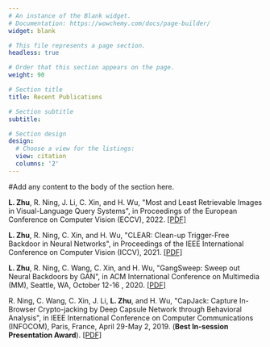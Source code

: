 ```yaml
---
# An instance of the Blank widget.
# Documentation: https://wowchemy.com/docs/page-builder/
widget: blank

# This file represents a page section.
headless: true

# Order that this section appears on the page.
weight: 90

# Section title
title: Recent Publications

# Section subtitle
subtitle: 

# Section design
design:
  # Choose a view for the listings:
  view: citation
  columns: '2'
---
```


#Add any content to the body of the section here.

**L. Zhu**, R. Ning, J. Li, C. Xin, and H. Wu, "Most and Least Retrievable Images in Visual-Language Query Systems", in Proceedings of the European Conference on Computer Vision (ECCV), 2022. [[PDF]](https://link.springer.com/chapter/10.1007/978-3-031-19836-6_1)

**L. Zhu**, R. Ning, C. Xin, and H. Wu, "CLEAR: Clean-up Trigger-Free Backdoor in Neural Networks", in Proceedings of the IEEE International Conference on Computer Vision (ICCV), 2021. [[PDF]](https://openaccess.thecvf.com/content/ICCV2021/papers/Zhu_CLEAR_Clean-Up_Sample-Targeted_Backdoor_in_Neural_Networks_ICCV_2021_paper.pdf)

**L. Zhu**, R. Ning, C. Wang, C. Xin, and H. Wu, "GangSweep: Sweep out Neural Backdoors by GAN", in ACM International Conference on Multimedia (MM), Seattle, WA, October 12-16 , 2020. [[PDF]](https://dl.acm.org/doi/pdf/10.1145/3394171.3413546)

R. Ning, C. Wang, C. Xin, J. Li, **L. Zhu**, and H. Wu, "CapJack: Capture In-Browser Crypto-jacking by Deep Capsule Network through Behavioral Analysis", in IEEE International Conference on Computer Communications (INFOCOM), Paris, France, April 29-May 2, 2019. (**Best In-session Presentation Award**). [[PDF]](https://www.lions.odu.edu/~h1wu/paper/infocom19.pdf)
